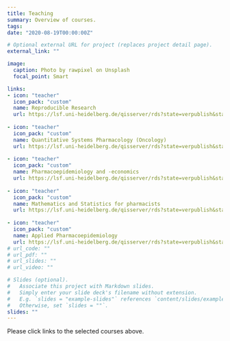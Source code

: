 ```yaml
---
title: Teaching
summary: Overview of courses.
tags: 
date: "2020-08-19T00:00:00Z"

# Optional external URL for project (replaces project detail page).
external_link: ""

image:
  caption: Photo by rawpixel on Unsplash
  focal_point: Smart

links:
- icon: "teacher"
  icon_pack: "custom"
  name: Reproducible Research
  url: https://lsf.uni-heidelberg.de/qisserver/rds?state=verpublish&status=init&vmfile=no&moduleCall=webInfo&publishConfFile=webInfo&publishSubDir=veranstaltung&veranstaltung.veranstid=319919
  
- icon: "teacher"
  icon_pack: "custom"
  name: Quantitative Systems Pharmacology (Oncology)
  url: https://lsf.uni-heidelberg.de/qisserver/rds?state=verpublish&status=init&vmfile=no&moduleCall=webInfo&publishConfFile=webInfo&publishSubDir=veranstaltung&veranstaltung.veranstid=318904
  
- icon: "teacher"
  icon_pack: "custom"
  name: Pharmacoepidemiology and -economics
  url: https://lsf.uni-heidelberg.de/qisserver/rds?state=verpublish&status=init&vmfile=no&publishid=300608&moduleCall=webInfo&publishConfFile=webInfo&publishSubDir=veranstaltung
  
- icon: "teacher"
  icon_pack: "custom"
  name: Mathematics and Statistics for pharmacists
  url: https://lsf.uni-heidelberg.de/qisserver/rds?state=verpublish&status=init&vmfile=no&publishid=337371&moduleCall=webInfo&publishConfFile=webInfo&publishSubDir=veranstaltung 
  
- icon: "teacher"
  icon_pack: "custom"
  name: Applied Pharmacoepidemiology
  url: https://lsf.uni-heidelberg.de/qisserver/rds?state=verpublish&status=init&vmfile=no&publishid=303573&moduleCall=webInfo&publishConfFile=webInfo&publishSubDir=veranstaltung
# url_code: ""
# url_pdf: ""
# url_slides: ""
# url_video: ""

# Slides (optional).
#   Associate this project with Markdown slides.
#   Simply enter your slide deck's filename without extension.
#   E.g. `slides = "example-slides"` references `content/slides/example-slides.md`.
#   Otherwise, set `slides = ""`.
slides: ""
---
```


Please click links to the selected courses above. 
